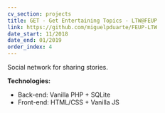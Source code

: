 ```yaml
---
cv_section: projects
title: GET - Get Entertaining Topics - LTW@FEUP
link: https://github.com/miguelpduarte/FEUP-LTW
date_start: 11/2018
date_end: 01/2019
order_index: 4
---
```


Social network for sharing stories.

**Technologies:**

- Back-end: Vanilla PHP + SQLite
- Front-end: HTML/CSS + Vanilla JS